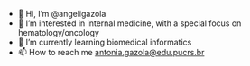 - 👋 Hi, I’m @angeligazola
- 👀 I’m interested in internal medicine, with a special focus on hematology/oncology
- 🌱 I’m currently learning biomedical informatics
- 📫 How to reach me antonia.gazola@edu.pucrs.br


<!---
angeligazola/angeligazola is a ✨ special ✨ repository because its `README.md` (this file) appears on your GitHub profile.
You can click the Preview link to take a look at your changes.
--->

